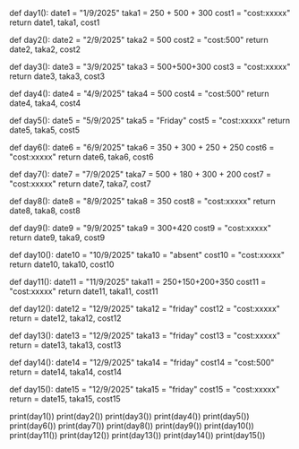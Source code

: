 def day1():
    date1 = "1/9/2025"
    taka1 = 250 + 500 + 300
    cost1 = "cost:xxxxx"
    return date1, taka1, cost1
    
def day2():
    date2 = "2/9/2025"
    taka2 = 500
    cost2 = "cost:500"
    return date2, taka2, cost2
    
def day3():
    date3 = "3/9/2025"
    taka3 = 500+500+300
    cost3 = "cost:xxxxx"
    return date3, taka3, cost3
    
def day4():
    date4 = "4/9/2025"
    taka4 = 500
    cost4 = "cost:500"
    return date4, taka4, cost4
    
def day5():
    date5 = "5/9/2025"
    taka5 = "Friday"
    cost5 = "cost:xxxxx"
    return date5, taka5, cost5
    
def day6():
    date6 = "6/9/2025"
    taka6 = 350 + 300 + 250 + 250
    cost6 = "cost:xxxxx"
    return date6, taka6, cost6
    
    
def day7():
    date7 = "7/9/2025"
    taka7 = 500 + 180 + 300 + 200
    cost7 = "cost:xxxxx"
    return date7, taka7, cost7

def day8():
    date8 = "8/9/2025"
    taka8 = 350
    cost8 = "cost:xxxxx"
    return date8, taka8, cost8
    
def day9():
    date9 = "9/9/2025"
    taka9 = 300+420
    cost9 = "cost:xxxxx"
    return date9, taka9, cost9

def day10():
    date10 = "10/9/2025"
    taka10 = "absent"
    cost10 = "cost:xxxxx"
    return date10, taka10, cost10

def day11():
    date11 = "11/9/2025"
    taka11 = 250+150+200+350
    cost11 = "cost:xxxxx"
    return date11, taka11, cost11

def day12():
    date12 = "12/9/2025"
    taka12 = "friday"
    cost12 = "cost:xxxxx"
    return = date12, taka12, cost12
    
def day13():
    date13 = "12/9/2025"
    taka13 = "friday"
    cost13 = "cost:xxxxx"
    return = date13, taka13, cost13

def day14():
    date14 = "12/9/2025"
    taka14 = "friday"
    cost14 = "cost:500"
    return = date14, taka14, cost14

def day15():
    date15 = "12/9/2025"
    taka15 = "friday"
    cost15 = "cost:xxxxx"
    return = date15, taka15, cost15

print(day1())
print(day2())
print(day3())
print(day4())
print(day5())
print(day6())
print(day7())
print(day8())
print(day9())
print(day10())
print(day11())
print(day12())
print(day13())
print(day14())
print(day15())
